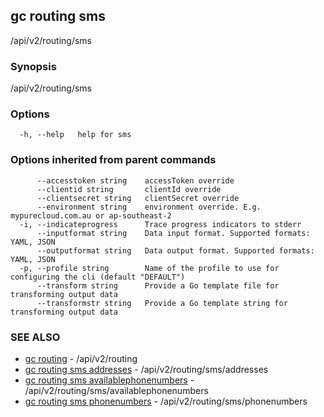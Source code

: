 ## gc routing sms

/api/v2/routing/sms

### Synopsis

/api/v2/routing/sms

### Options

```
  -h, --help   help for sms
```

### Options inherited from parent commands

```
      --accesstoken string    accessToken override
      --clientid string       clientId override
      --clientsecret string   clientSecret override
      --environment string    environment override. E.g. mypurecloud.com.au or ap-southeast-2
  -i, --indicateprogress      Trace progress indicators to stderr
      --inputformat string    Data input format. Supported formats: YAML, JSON
      --outputformat string   Data output format. Supported formats: YAML, JSON
  -p, --profile string        Name of the profile to use for configuring the cli (default "DEFAULT")
      --transform string      Provide a Go template file for transforming output data
      --transformstr string   Provide a Go template string for transforming output data
```

### SEE ALSO

* [gc routing](gc_routing.html)	 - /api/v2/routing
* [gc routing sms addresses](gc_routing_sms_addresses.html)	 - /api/v2/routing/sms/addresses
* [gc routing sms availablephonenumbers](gc_routing_sms_availablephonenumbers.html)	 - /api/v2/routing/sms/availablephonenumbers
* [gc routing sms phonenumbers](gc_routing_sms_phonenumbers.html)	 - /api/v2/routing/sms/phonenumbers


